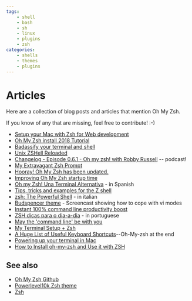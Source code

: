 ```yaml
---
tags:
    - shell
    - bash
    - sh
    - linux
    - plugins
    - zsh
categories:
    - shells
    - themes
    - plugins
---
```


# Articles

Here are a collection of blog posts and articles that mention Oh My Zsh.

If you know of any that are missing, feel free to contribute! :-)

- [Setup your Mac with Zsh for Web development](https://medium.com/@vdeantoni/setting-up-your-mac-for-web-development-in-2020-659f5588b883)
- [Oh My Zsh install 2018 Tutorial](https://medium.com/wearetheledger/oh-my-zsh-made-for-cli-lovers-installation-guide-3131ca5491fb)
- [Badassify your terminal and shell](https://jilles.me/badassify-your-terminal-and-shell/)
- [Unix ZSHell Reloaded](https://cwoebker.com/posts/unix-zshell-reloaded/)
- [Changelog - Episode 0.6.1 - Oh my zsh! with Robby Russell](https://changelog.com/podcast/61) -- podcast!
- [My Extravagant Zsh Prompt](https://stevelosh.com/blog/2010/02/my-extravagant-zsh-prompt/)
- [Hooray! Oh My Zsh has been updated.](https://changelog.com/posts/hooray-oh-my-zsh-has-been-updated)
- [Improving Oh My Zsh startup time](https://blog.santosvelasco.com/2011/04/22/improving-oh-my-zsh-startup-time/)
- [Oh my Zsh! Una Terminal Alternativa](https://medium.com/@LudaCasanova/oh-my-zsh-una-terminal-alternativa-48f8e8836a03) - in Spanish
- [Tips, tricks and examples for the Z shell](https://grml.org/zsh/zsh-lovers.html)
- [zsh: The Powerful Shell](https://nerdrug.org/blog/zsh-the-powerful-shell/) - in italian
- [Budspencer theme](https://vimeo.com/96424888) - Screencast showing how to cope with vi modes
- [Instant 100% command line productivity boost](https://dev.to/sobolevn/instant-100-command-line-productivity-boost)
- [ZSH dicas para o dia-a-dia](https://medium.com/@kelvinmorais/zsh-dicas-para-o-dia-a-dia-1b16616ac235) - in portuguese
- [May the 'command line' be with you](https://rachelcarmena.github.io/2019/05/26/may-the-command-line-be-with-you.html)
- [My Terminal Setup + Zsh](https://dev.to/aspittel/my-terminal-setup-iterm2--zsh--30lm)
- [A Huge List of Useful Keyboard Shortcuts](https://medium.com/better-programming/a-definitive-guide-to-all-the-shortcuts-for-new-rubyists-a365a590d16e)--Oh-My-zsh at the end
- [Powering up your terminal in Mac](https://programmerabroad.com/powering-up-your-terminal-in-mac/)
- [How to Install oh-my-zsh and Use it with ZSH](https://linuxhint.com/install-use-oh-my-zsh/)

## See also

- [Oh My Zsh Github](https://github.com/ohmyzsh/ohmyzsh)
- [Powerlevel10k Zsh theme](../powerlevel10k.md)
- [Zsh](../zsh.md)
